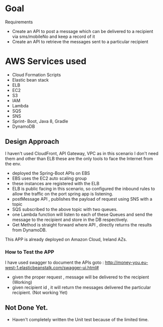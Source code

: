 # Goal
Requirements
* Create an API to post a message which can be delivered to a recipient via
sms/mobileNo and keep a record of it
* Create an API to retrieve the messages sent to a particular recipient

AWS Services used
===============
* Cloud Formation Scripts
* Elastic bean stack
* ELB
* EC2
* S3
* IAM
* Lambda
* SQS
* SNS
* Sprint- Boot, Java 8, Gradle 
* DynamoDB

Design Approach
---------------
I haven't used CloudFront, API Gateway, VPC as in this scenario I don't need them and other than ELB these are the only tools to face the Internet from the env.

* deployed the Spring-Boot APIs on EBS
* EBS uses the EC2 auto scaling group
* these instances are registered with the ELB
* ELB is public facing in this scenario, so configured the inbound rules to allow the traffic on 
the port spring app is listening.
* postMessage API , publishes the payload of request using SNS with a topic
* SQS subscribed to the above topic with two queues.
* one Lambda function will listen to each of these Queues and send the message to the recipient and store in the DB respectively.
* Get Method is straight forward where API , directly returns the results from DynamoDB.

This APP is already deployed on Amazon Cloud, Ireland AZs.
 
### How to Test the APP

I have used swagger to document the APIs
goto : http://money-you.eu-west-1.elasticbeanstalk.com/swagger-ui.html#
* given the proper request , message will be delivered to the recipient (Working)
* given recipient id , it will return the messages delivered the particular recipient. (Not working Yet)

Not Done Yet.
------------
* Haven't completely written the Unit test because of the limited time.
